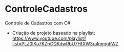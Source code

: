 # ControleCadastros
Controle de Cadastros com C# 

- Criação de projeto baseado na playlist: https://www.youtube.com/playlist?list=PLJ0IKu7KZpCQKdwRbU7HfXW3raImmghWZ
